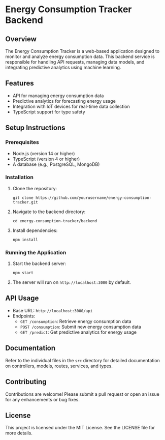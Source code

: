 # Energy Consumption Tracker Backend

## Overview
The Energy Consumption Tracker is a web-based application designed to monitor and analyze energy consumption data. This backend service is responsible for handling API requests, managing data models, and integrating predictive analytics using machine learning.

## Features
- API for managing energy consumption data
- Predictive analytics for forecasting energy usage
- Integration with IoT devices for real-time data collection
- TypeScript support for type safety

## Setup Instructions

### Prerequisites
- Node.js (version 14 or higher)
- TypeScript (version 4 or higher)
- A database (e.g., PostgreSQL, MongoDB)

### Installation
1. Clone the repository:
   ```
   git clone https://github.com/yourusername/energy-consumption-tracker.git
   ```
2. Navigate to the backend directory:
   ```
   cd energy-consumption-tracker/backend
   ```
3. Install dependencies:
   ```
   npm install
   ```

### Running the Application
1. Start the backend server:
   ```
   npm start
   ```
2. The server will run on `http://localhost:3000` by default.

## API Usage
- Base URL: `http://localhost:3000/api`
- Endpoints:
  - `GET /consumption`: Retrieve energy consumption data
  - `POST /consumption`: Submit new energy consumption data
  - `GET /predict`: Get predictive analytics for energy usage

## Documentation
Refer to the individual files in the `src` directory for detailed documentation on controllers, models, routes, services, and types.

## Contributing
Contributions are welcome! Please submit a pull request or open an issue for any enhancements or bug fixes.

## License
This project is licensed under the MIT License. See the LICENSE file for more details.